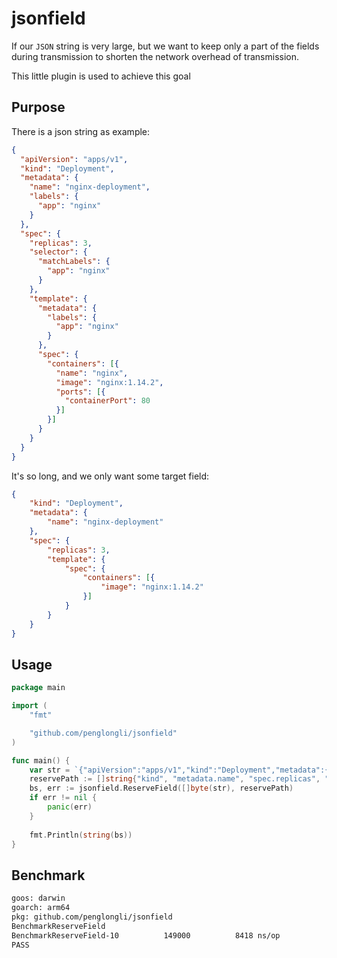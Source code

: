# jsonfield

If our `JSON` string is very large, but we want to keep only a part of the fields during transmission to shorten the network overhead of transmission.

This little plugin is used to achieve this goal

## Purpose

There is a json string as example:

```json
{
  "apiVersion": "apps/v1",
  "kind": "Deployment",
  "metadata": {
    "name": "nginx-deployment",
    "labels": {
      "app": "nginx"
    }
  },
  "spec": {
    "replicas": 3,
    "selector": {
      "matchLabels": {
        "app": "nginx"
      }
    },
    "template": {
      "metadata": {
        "labels": {
          "app": "nginx"
        }
      },
      "spec": {
        "containers": [{
          "name": "nginx",
          "image": "nginx:1.14.2",
          "ports": [{
            "containerPort": 80
          }]
        }]
      }
    }
  }
}
```

It's so long, and we only want some target field:

```json 
{
	"kind": "Deployment",
	"metadata": {
		"name": "nginx-deployment"
	},
	"spec": {
		"replicas": 3,
		"template": {
			"spec": {
				"containers": [{
					"image": "nginx:1.14.2"
				}]
			}
		}
	}
}
```

## Usage

```go
package main

import (
	"fmt"

	"github.com/penglongli/jsonfield"
)

func main() {
	var str = `{"apiVersion":"apps/v1","kind":"Deployment","metadata":{"name":"nginx-deployment","labels":{"app":"nginx"}},"spec":{"replicas":3,"selector":{"matchLabels":{"app":"nginx"}},"template":{"metadata":{"labels":{"app":"nginx"}},"spec":{"containers":[{"name":"nginx","image":"nginx:1.14.2","ports":[{"containerPort":80}]}]}}}}`
	reservePath := []string{"kind", "metadata.name", "spec.replicas", "spec.template.spec.containers.image"}
	bs, err := jsonfield.ReserveField([]byte(str), reservePath)
	if err != nil {
		panic(err)
	}
	
	fmt.Println(string(bs))
}
```

## Benchmark

```bash
goos: darwin
goarch: arm64
pkg: github.com/penglongli/jsonfield
BenchmarkReserveField
BenchmarkReserveField-10    	  149000	      8418 ns/op
PASS
```
